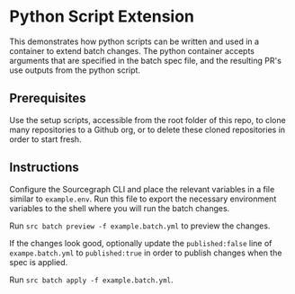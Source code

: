# Python Script Extension

This demonstrates how python scripts can be written and used in a container to extend batch changes. The python container accepts arguments that are specified in the batch spec file, and the resulting PR's use outputs from the python script.

## Prerequisites

Use the setup scripts, accessible from the root folder of this repo, to clone many repositories to a Github org, or to delete these cloned repositories in order to start fresh.

## Instructions

Configure the Sourcegraph CLI and place the relevant variables in a file similar to `example.env`. Run this file to export the necessary environment variables to the shell where you will run the batch changes.

Run `src batch preview -f example.batch.yml` to preview the changes.

If the changes look good, optionally update the `published:false` line of `exampe.batch.yml` to `published:true` in order to publish changes when the spec is applied.

Run `src batch apply -f example.batch.yml`.